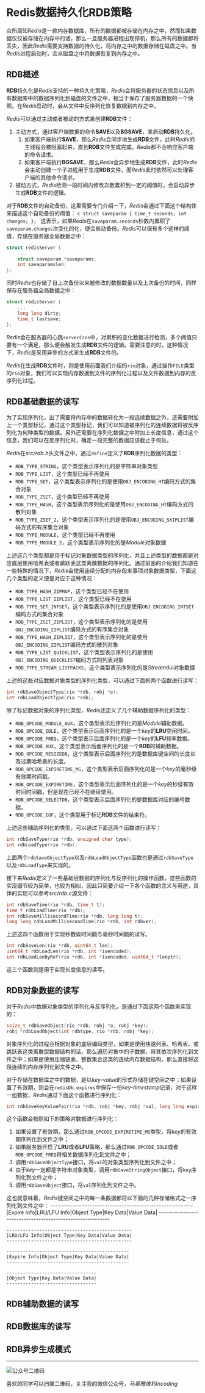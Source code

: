 # Redis数据持久化RDB策略
众所周知*Redis*是一款内存数据库，所有的数据都被存储在内存之中，然而如果数据仅仅被存储在内存中的话，那么一旦服务器进程出现停机，那么所有的数据都将丢失，因此*Redis*需要支持数据的持久化，将内存之中的数据存储在磁盘之中。当*Redis*进程启动时，会从磁盘之中将数据恢复到内存之中。

## RDB概述
**RDB**持久化是*Redis*支持的一种持久化策略，*Redis*会将服务器的状态信息以及所有数据库中的数据序列化到磁盘的文件之中，相当于保存了服务器数据的一个快照。在*Redis*启动时，会从文件中反序列化恢复数据到内存之中。

*Redis*可以通过主动或者被动的方式来创建**RDB**文件：
1. 主动方式，通过客户端数据的命令**SAVE**以及**BGSAVE**，来启动**RDB**持久化。
    1. 如果客户端执行**SAVE**，那么*Redis*会同步地生成**RDB**文件，此时*Redis*的主线程会被阻塞起来，直到**RDB**文件生成完成，*Redis*都不会响应客户端的命令请求。
    2. 如果客户端执行**BGSAVE**，那么*Redis*会异步地生成**RDB**文件，此时*Redis*会主动创建一个子进程用于生成**RDB**文件，而*Redis*此时依然可以处理客户端的其他命令请求。
2. 被动方式，*Redis*检测一段时间内修改次数累积到一定的阈值时，会启动异步生成**RDB**文件的逻辑。

对于**RDB**文件的自动备份，这里需要专门介绍一下，*Redis*会通过下面这个结构体来描述这个自动备份的阈值：
    ```c
    struct saveparam {
        time_t seconds;
        int changes;
    };
    ```
这表示，如果*Redis*在`saveparam.seconds`秒数内累积了`saveparam.changes`次变化的化，便会启动备份。*Redis*可以保有多个这样的阈值，存储在服务器全局数据之中：
```c
struct redisServer {
    ...
    struct saveparam *saveparams;
    int saveparamslen;
};
```
同时*Redis*也存储了自上次备份以来被修改的数据数量以及上次备份的时间，同样保存在服务器全局数据之中：
```c
struct redisServer {
    ...
    long long dirty;
    time_t lastsave;
};
```
*Redis*会在服务器的心跳`serverCron`中，对累积的变化数据进行检测，多个阈值只要有一个满足，那么便会触发生成**RDB**文件的逻辑。需要注意的时，这种情况下，*Redis*是采用异步的方式来生成**RDB**文件的。

*Redis*在生成**RDB**文件时，则是使用前面我们介绍的`rio`对象，通过操作`FILE`类型的`rio`对象，我们可以实现内存数据到文件的序列化过程以及文件数据到内存的反序列化过程。

## RDB基础数据的读写
为了实现序列化，出了需要将内存中的数据转化为一段连续数据之外，还需要附加上一个类型标记，通过这个类型标记，我们可以知道被序列化的连续数据将被反序列化为何种类型的数据。另外还需要在序列化数据之中附加上长度信息，通过这个信息，我们可以在反序列化时，确定一段完整的数据应该截止于何处。

*Redis*在*src/rdb.h*头文件之中，通过`define`定义了**RDB**序列化数据的类型：
- `RDB_TYPE_STRING`，这个类型表示序列化的是字符串对象类型
- `RDB_TYPE_LIST`，这个类型已经不再使用
- `RDB_TYPE_SET`，这个类型表示序列化的是使用`OBJ_ENCODING_HT`编码方式的集合对象
- `RDB_TYPE_ZSET`，这个类型已经不再使用
- `RDB_TYPE_HASH`，这个类型表示序列化的是使用`OBJ_ENCODING_HT`编码方式的散列对象
- `RDB_TYPE_ZSET_2`，这个类型表示序列化的是使用`OBJ_ENCODING_SKIPLIST`编码方式的有序集合对象
- `RDB_TYPE_MODULE`，这个类型已经不再使用
- `RDB_TYPE_MODULE_2`，这个类型表示序列化的是*Module*对象数据

上述这几个类型都是用于标记对象数据类型的序列化，并且上述类型的数据都是对应底层使用哈希表或者跳跃表这类离散数据的序列化。通过前面的介绍我们知道在一些特殊的情况下，*Redis*会使用连续分配的内存段来事项对象数据类型，下面这几个类型的定义便是对应于这种情况：
- `RDB_TYPE_HASH_ZIPMAP`，这个类型已经不在使用
- `RDB_TYPE_LIST_ZIPLIST`，这个类型已经不在使用
- `RDB_TYPE_SET_INTSET`，这个类型表示序列化的是使用`OBJ_ENCODING_INTSET`编码方式的集合对象
- `RDB_TYPE_ZSET_ZIPLIST`，这个类型表示序列化的是使用`OBJ_ENCODING_ZIPLIST`编码方式的有序集合对象
- `RDB_TYPE_HASH_ZIPLIST`，这个类型表示序列化的是使用`OBJ_ENCODING_ZIPLIST`编码方式的散列对象
- `RDB_TYPE_LIST_QUICKLIST`，这个类型表示序列化的是使用`OBJ_ENCODING_QUICKLIST`编码方式的列表对象
- `RDB_TYPE_STREAM_LISTPACKS`，这个类型表示序列化的是*Stream*dui对象数据

上述的这些对应数据对象类型的序列化类型，可以通过下面的两个函数进行读写：
```c
int rdbSaveObjectType(rio *rdb, robj *o);
int rdbLoadObjectType(rio *rdb);
```

除了标记数据对象的序列化类型，*Redis*还定义了几个辅助数据序列化的类型：
- `RDB_OPCODE_MODULE_AUX`，这个类型表示后序列化的是*Module*辅助数据。
- `RDB_OPCODE_IDLE`，这个类型表示后面序列化的是一个*key*的**LRU**空闲时间。
- `RDB_OPCODE_FREQ`，这个类型表示后面序列化的是一个*key*的**LFU**频率数据。
- `RDB_OPCODE_AUX`，这个类型表示后面序列化的是一个**RDB**的辅助数据。
- `RDB_OPCODE_RESIZEDB`，这个类型表示后面序列化的是数据库键空间的长度以及过期哈希表的长度。
- `RDB_OPCODE_EXPIRETIME_MS`，这个类型表示后面序列化的是一个*key*的毫秒级有效期时间戳。
- `RDB_OPCODE_EXPIRETIME`，这个类型表示后面序列化的是一个*key*的秒级有效时间时间戳，但是现在已经不在继续使用。
- `RDB_OPCODE_SELECTDB`，这个类型表示后面序列化的是数据库对应的编号数据。
- `RDB_OPCODE_EOF`，这个类型用于标记**RDB**文件的结束符。

上述这些辅助序列化的类型，可以通过下面这两个函数进行读写：
```c
int rdbSaveType(rio *rdb, unsigned char type);
int rdbLoadType(rio *rdb);
```
上面两个`rdbSaveObjectType`以及`rdbLoadObjectType`函数也是通过`rdbSaveType`以及`rdbLoadType`来实现的。


接下来*Redis*定义了一些基础层数据的序列化与反序列化的操作函数，这些函数的实现细节较为简单，也较为相似，因此只简要介绍一下各个函数的含义与用途，具体的实现可以参考*src/rdb.c*源文件：
```c
int rdbSaveTime(rio *rdb, time_t t);
time_t rdbLoadTime(rio *rdb);
int rdbSaveMillisecondTime(rio *rdb, long long t);
long long rdbLoadMillisecondTime(rio *rdb, int rdbver);
```
上述这四个函数用于实现秒数级时间戳与毫秒时间戳的读写。

```c
int rdbSaveLen(rio *rdb, uint64_t len);
uint64_t rdbLoadLen(rio *rdb, int *isencoded);
int rdbLoadLenByRef(rio *rdb, int *isencoded, uint64_t *lenptr);
```
这三个函数则是用于实现长度信息的读写。


## RDB对象数据的读写

对于*Redis*中数据对象类型的序列化与反序列化，是通过下面这两个函数来实现的：
```c
ssize_t rdbSaveObject(rio *rdb, robj *o, robj *key);
robj *rdbLoadObject(int rdbtype, rio *rdb, robj *key);
```
对象序列化的过程会根据对象的底层编码类型，如果是使用快速列表、哈希表、或跳跃表这类离散型数据结构的话，那么遍历对象中的子数据，将其依次序列化到文件之中；如果是使用压缩链表、整数集合这类的连续内存数据结构，那么直接将这段连续的内存序列化到文件之中。

对于存储在数据库之中的数据，是以*key-value*的形式存储在键空间之中；如果设置了有效期，则会在`redisDb.expires`中保存一份*key-timestamp*记录，对于这样一组数据，*Redis*通过下面这个函数进行序列化：
```c
int rdbSaveKeyValuePair(rio *rdb, robj *key, robj *val, long long expiretime);
```
这个函数会按照如下的策略对数据进行序列化：
1. 如果设置了有效期，那么通过`RDB_OPCODE_EXPIRETIME_MS`类型，将*key*的有效期序列化到文件之中；
2. 如果服务器开启了**LRU**或者**LFU**策略，那么通过`RDB_OPCODE_IDLE`或者`RDB_OPCODE_FREQ`将相关数据序列化到文件之中；
3. 调用`rdbSaveObjectType`接口，将`val`的对象类型序列化到文件之中；
4. 由于*key*一定都是字符串对象类型，调用`rdbSaveStringObject`接口，将`key`序列化到文件之中；
5. 调用`rdbSaveObject`接口，将`val`序列化到文件之中。

这也就意味着，*Redis*键空间之中的每一条数据都将以下面的几种存储格式之一序列化到文件之中：
    ----------------------------------------------------------
    |Expire Info|LRU/LFU Info|Object Type|Key Data|Value Data|
    ----------------------------------------------------------

    ----------------------------------------------
    |LRU/LFU Info|Object Type|Key Data|Value Data|
    ----------------------------------------------

    ---------------------------------------------
    |Expire Info|Object Type|Key Data|Value Data|
    ---------------------------------------------

    ---------------------------------
    |Object Type|Key Data|Value Data|
    ---------------------------------

## RDB辅助数据的读写


## RDB数据库的读写


## RDB异步生成模式

























































****
![公众号二维码](https://machiavelli-1301806039.cos.ap-beijing.myqcloud.com/qrcode_for_gh_836beef2355a_344.jpg)

喜欢的同学可以扫描二维码，关注我的微信公众号，*马基雅维利incoding*
